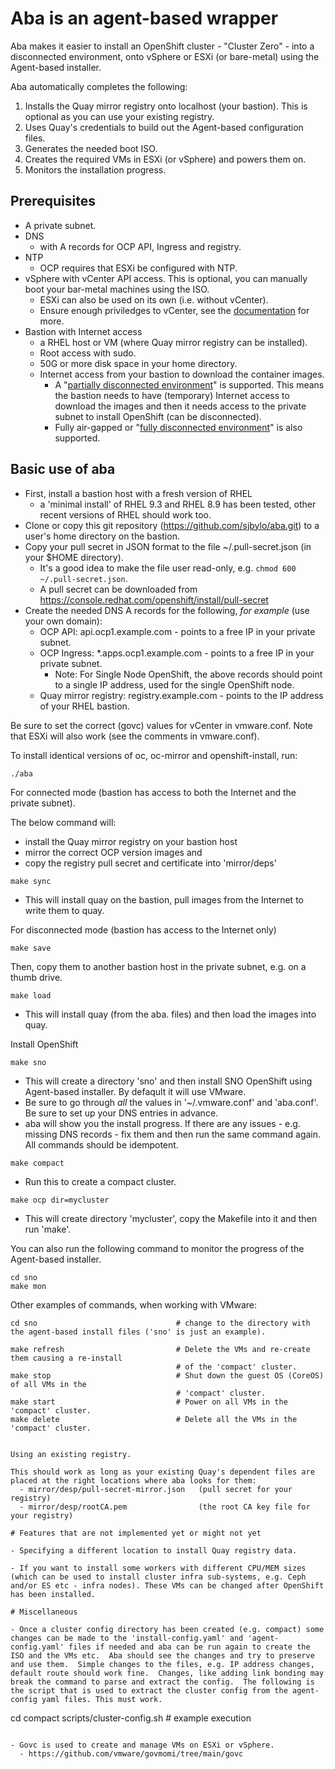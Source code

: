# Aba is an agent-based wrapper

Aba makes it easier to install an OpenShift cluster - "Cluster Zero" - into a disconnected environment, onto vSphere or ESXi (or bare-metal) using the Agent-based installer.

Aba automatically completes the following:
1. Installs the Quay mirror registry onto localhost (your bastion).  This is optional as you can use your existing registry. 
1. Uses Quay's credentials to build out the Agent-based configuration files.
1. Generates the needed boot ISO.
1. Creates the required VMs in ESXi (or vSphere) and powers them on. 
1. Monitors the installation progress. 

## Prerequisites

- A private subnet.
- DNS
   - with A records for OCP API, Ingress and registry. 
- NTP
   - OCP requires that ESXi be configured with NTP.
- vSphere with vCenter API access. This is optional, you can manually boot your bar-metal machines using the ISO.
   - ESXi can also be used on its own (i.e. without vCenter).
   - Ensure enough priviledges to vCenter, see the [documentation](https://docs.openshift.com/container-platform/4.14/installing/installing_vsphere/installing-vsphere-installer-provisioned-customizations.html#installation-vsphere-installer-infra-requirements_installing-vsphere-installer-provisioned-customizations) for more.
- Bastion with Internet access
  - a RHEL host or VM (where Quay mirror registry can be installed). 
  - Root access with sudo.
  - 50G or more disk space in your home directory. 
  - Internet access from your bastion to download the container images.
     - A "[partially disconnected environment](https://docs.openshift.com/container-platform/4.14/installing/disconnected_install/installing-mirroring-disconnected.html#mirroring-image-set-partial)" is supported. This means the bastion needs to have (temporary) Internet access to download the images and then it needs access to the private subnet to install OpenShift (can be disconnected).  
     - Fully air-gapped or "[fully disconnected environment](https://docs.openshift.com/container-platform/4.14/installing/disconnected_install/installing-mirroring-disconnected.html#mirroring-image-set-full)" is also supported. 

## Basic use of aba

- First, install a bastion host with a fresh version of RHEL
   - a 'minimal install' of RHEL 9.3 and RHEL 8.9 has been tested, other recent versions of RHEL should work too.
- Clone or copy this git repository (https://github.com/sjbylo/aba.git) to a user's home directory on the bastion. 
- Copy your pull secret in JSON format to the file ~/.pull-secret.json (in your $HOME directory).
   - It's a good idea to make the file user read-only, e.g. `chmod 600 ~/.pull-secret.json`.
   - A pull secret can be downloaded from https://console.redhat.com/openshift/install/pull-secret
- Create the needed DNS A records for the following, *for example* (use your own domain):
   - OCP API: api.ocp1.example.com - points to a free IP in your private subnet. 
   - OCP Ingress: *.apps.ocp1.example.com - points to a free IP in your private subnet. 
     - Note: For Single Node OpenShift, the above records should point to a single IP address, used for the single OpenShift node. 
   - Quay mirror registry: registry.example.com - points to the IP address of your RHEL bastion. 

Be sure to set the correct (govc) values for vCenter in vmware.conf.  Note that ESXi will also work (see the comments in vmware.conf).

To install identical versions of oc, oc-mirror and openshift-install, run:
```
./aba 
```

For connected mode (bastion has access to both the Internet and the private subnet).

The below command will:
  - install the Quay mirror registry on your bastion host
  - mirror the correct OCP version images and 
  - copy the registry pull secret and certificate into 'mirror/deps'

```
make sync
```
- This will install quay on the bastion, pull images from the Internet to write them to quay. 

For disconnected mode (bastion has access to the Internet only)

```
make save
```

Then, copy them to another bastion host in the private subnet, e.g. on a thumb drive.

```
make load
```
- This will install quay (from the aba. files) and then load the images into quay.


Install OpenShift 

```
make sno
```
- This will create a directory 'sno' and then install SNO OpenShift using Agent-based installer.  By defaqult it will use VMware. 
- Be sure to go through *all* the values in '~/.vmware.conf' and 'aba.conf'. Be sure to set up your DNS entries in advance. 
- aba will show you the install progress.  If there are any issues - e.g. missing DNS records - fix them and then run the same command again.  All commands should be idempotent.

```
make compact
```
- Run this to create a compact cluster.

```
make ocp dir=mycluster
```
- This will create directory 'mycluster', copy the Makefile into it and then run 'make'.

You can also run the following command to monitor the progress of the Agent-based installer.

```
cd sno
make mon
```

Other examples of commands, when working with VMware:

```
cd sno                               # change to the directory with the agent-based install files ('sno' is just an example).

make refresh                         # Delete the VMs and re-create them causing a re-install
                                     # of the 'compact' cluster.
make stop                            # Shut down the guest OS (CoreOS) of all VMs in the
                                     # 'compact' cluster.
make start                           # Power on all VMs in the 'compact' cluster. 
make delete                          # Delete all the VMs in the 'compact' cluster. 


Using an existing registry.  

This should work as long as your existing Quay's dependent files are placed at the right locations where aba looks for them:
  - mirror/desp/pull-secret-mirror.json   (pull secret for your registry)
  - mirror/desp/rootCA.pem                (the root CA key file for your registry) 

# Features that are not implemented yet or might not yet

- Specifying a different location to install Quay registry data.

- If you want to install some workers with different CPU/MEM sizes (which can be used to install cluster infra sub-systems, e.g. Ceph and/or ES etc - infra nodes). These VMs can be changed after OpenShift has been installed. 

# Miscellaneous

- Once a cluster config directory has been created (e.g. compact) some changes can be made to the 'install-config.yaml' and 'agent-config.yaml' files if needed and aba can be run again to create the ISO and the VMs etc.  Aba should see the changes and try to preserve and use them.  Simple changes to the files, e.g. IP address changes, default route should work fine.  Changes, like adding link bonding may break the command to parse and extract the config.  The following is the script that is used to extract the cluster config from the agent-config yaml files. This must work. 
```
cd compact
scripts/cluster-config.sh     # example execution 
```

- Govc is used to create and manage VMs on ESXi or vSphere.
  - https://github.com/vmware/govmomi/tree/main/govc

